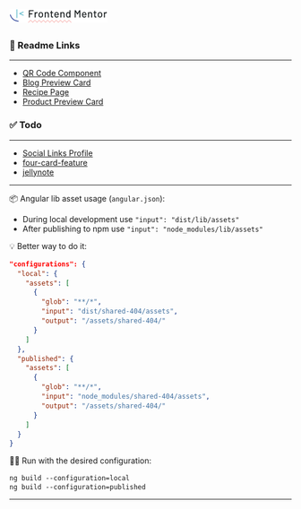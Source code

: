# ![img.png](projects/assets/readme/fm-logo.png)

### 📄 Readme Links

---
- [QR Code Component](projects/qrcode/README.md)
- [Blog Preview Card](projects/blog-preview-card/README.md)
- [Recipe Page](projects/recipe/README.md)
- [Product Preview Card](projects/product-preview-card/README.md)

### ✅ Todo

---
- [Social Links Profile](projects/social-links/README.md)
- [four-card-feature](projects/four-card-feature/README.md)
- [jellynote](projects/jellynote/README.md)

---
📦 Angular lib asset usage (`angular.json`):

- During local development use `"input": "dist/lib/assets"`
- After publishing to npm use `"input": "node_modules/lib/assets"`

💡 Better way to do it:
```json
"configurations": {
  "local": {
    "assets": [
      {
        "glob": "**/*",
        "input": "dist/shared-404/assets",
        "output": "/assets/shared-404/"
      }
    ]
  },
  "published": {
    "assets": [
      {
        "glob": "**/*",
        "input": "node_modules/shared-404/assets",
        "output": "/assets/shared-404/"
      }
    ]
  }
}
```

🏃‍♂️ Run with the desired configuration:
```shell
ng build --configuration=local
ng build --configuration=published
```
---

